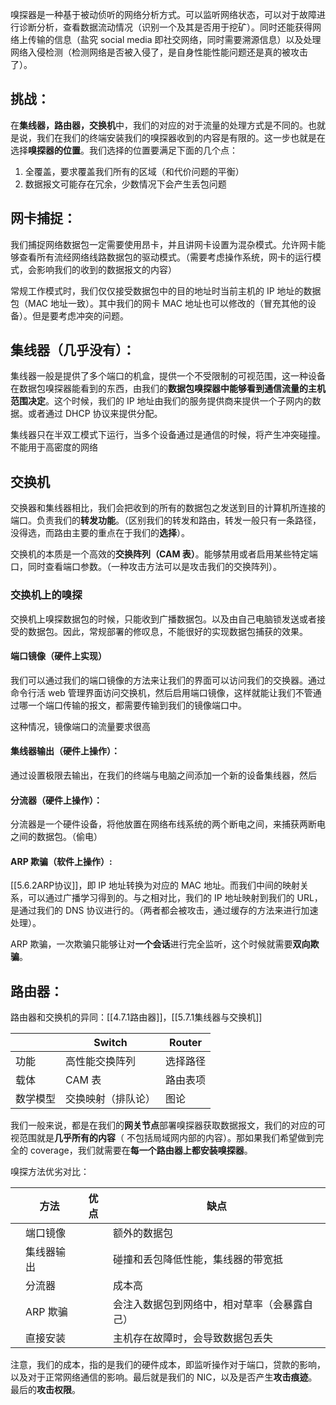 嗅探器是一种基于被动侦听的网络分析方式。可以监听网络状态，可以对于故障进行诊断分析，查看数据流动情况（识别一个及其是否用于挖矿）。同时还能获得网络上传输的信息（盐究 social media 即社交网络，同时需要溯源信息）以及处理网络入侵检测（检测网络是否被入侵了，是自身性能性能问题还是真的被攻击了）。

## 挑战：
在**集线器，路由器，交换机**中，我们的对应的对于流量的处理方式是不同的。也就是说，我们在我们的终端安装我们的嗅探器收到的内容是有限的。这一步也就是在选择**嗅探器的位置**。我们选择的位置要满足下面的几个点：
1. 全覆盖，要求覆盖我们所有的区域（和代价问题的平衡）
2. 数据报文可能存在冗余，少数情况下会产生丢包问题

## 网卡捕捉：
我们捕捉网络数据包一定需要使用昂卡，并且讲网卡设置为混杂模式。允许网卡能够查看所有流经网络线路数据包的驱动模式。（需要考虑操作系统，网卡的运行模式，会影响我们的收到的数据报文的内容）

常规工作模式时，我们仅仅接受数据包中的目的地址时当前主机的 IP 地址的数据包（MAC 地址一致）。其中我们的网卡 MAC 地址也可以修改的（冒充其他的设备）。但是要考虑冲突的问题。

## 集线器（几乎没有）：
集线器一般是提供了多个端口的机盒，提供一个不受限制的可视范围，这一种设备在数据包嗅探器能看到的东西，由我们的**数据包嗅探器中能够看到通信流量的主机范围决定**。这个时候，我们的 IP 地址由我们的服务提供商来提供一个子网内的数据。或者通过 DHCP 协议来提供分配。

集线器只在半双工模式下运行，当多个设备通过是通信的时候，将产生冲突碰撞。不能用于高密度的网络

## 交换机
交换器和集线器相比，我们会把收到的所有的数据包之发送到目的计算机所连接的端口。负责我们的**转发功能**。（区别我们的转发和路由，转发一般只有一条路径，没得选，而路由主要的重点在于我们的**选择**）。

交换机的本质是一个高效的**交换阵列（CAM 表）**。能够禁用或者启用某些特定端口，同时查看端口参数。（一种攻击方法可以是攻击我们的交换阵列）。

### 交换机上的嗅探
交换机上嗅探数据包的时候，只能收到广播数据包。以及由自己电脑锁发送或者接受的数据包。因此，常规部署的修叹息，不能很好的实现数据包捕获的效果。

#### 端口镜像（硬件上实现）
我们可以通过我们的端口镜像的方法来让我们的界面可以访问我们的交换器。通过命令行活 web 管理界面访问交换机，然后启用端口镜像，这样就能让我们不管通过哪一个端口传输的报文，都需要传输到我们的镜像端口中。

这种情况，镜像端口的流量要求很高

#### 集线器输出（硬件上操作）：
通过设置极限去输出，在我们的终端与电脑之间添加一个新的设备集线器，然后

#### 分流器（硬件上操作）：
分流器是一个硬件设备，将他放置在网络布线系统的两个断电之间，来捕获两断电之间的数据包。（偷电）

#### ARP 欺骗（软件上操作）:
[[5.6.2ARP协议]]，即 IP 地址转换为对应的 MAC 地址。而我们中间的映射关系，可以通过广播学习得到的。与之相对比，我们的 IP 地址映射到我们的 URL，是通过我们的 DNS 协议进行的。（两者都会被攻击，通过缓存的方法来进行加速处理）。

ARP 欺骗，一次欺骗只能够让对**一个会话**进行完全监听，这个时候就需要**双向欺骗**。

## 路由器：
路由器和交换机的异同：[[4.7.1路由器]]，[[5.7.1集线器与交换机]]

|          | Switch             | Router   |
| -------- | ------------------ | -------- |
| 功能     | 高性能交换阵列     | 选择路径 |
| 载体     | CAM 表             | 路由表项 |
| 数学模型 | 交换映射（排队论） | 图论     |

我们一般来说，都是在我们的**网关节点**部署嗅探器获取数据报文，我们的对应的可视范围就是**几乎所有的内容**（ 不包括局域网内部的内容）。那如果我们希望做到完全的 coverage，我们就需要在**每一个路由器上都安装嗅探器**。

嗅探方法优劣对比：

|     | 方法     | 优点  | 缺点                     |
| --- | ------ | --- | ---------------------- |
|     | 端口镜像   |     | 额外的数据包                 |
|     | 集线器输出  |     | 碰撞和丢包降低性能，集线器的带宽抵      |
|     | 分流器    |     | 成本高                    |
|     | ARP 欺骗 |     | 会注入数据包到网络中，相对草率（会暴露自己） |
|     | 直接安装   |     | 主机存在故障时，会导致数据包丢失       |

注意，我们的成本，指的是我们的硬件成本，即监听操作对于端口，贷款的影响，以及对于正常网络通信的影响。最后就是我们的 NIC，以及是否产生**攻击痕迹**。最后的**攻击权限**。